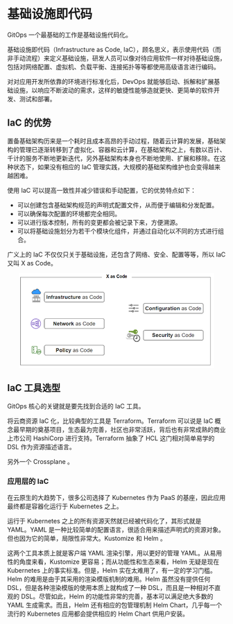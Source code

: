 # 基础设施即代码

GitOps 一个最基础的工作是基础设施代码化。

基础设施即代码（Infrastructure as Code, IaC），顾名思义，表示使用代码（而非手动流程）来定义基础设施，研发人员可以像对待应用软件一样对待基础设施，
包括对网络配置、虚拟机、负载平衡、连接拓扑等等都使用高级语言进行编码。

对对应用开发所依靠的环境进行标准化后，DevOps 就能够启动、拆解和扩展基础设施，以响应不断波动的需求，这样的敏捷性能够造就更快、更简单的软件开发、测试和部署。

## IaC 的优势

置备基础架构历来是一个耗时且成本高昂的手动过程，随着云计算的发展，基础架构的管理已逐渐转移到了虚拟化、容器和云计算，在基础架构之上，有数以百计、千计的服务不断地更新迭代，另外基础架构本身也不断地使用、扩展和移除。在这种状态下，如果没有相应的 IaC 管理实践，大规模的基础架构维护也会变得越来越困难。

使用 IaC  可以提高一致性并减少错误和手动配置，它的优势特点如下：

- 可以创建包含基础架构规范的声明式配置文件，从而便于编辑和分发配置。
- 可以确保每次配置的环境都完全相同。
- 可以进行版本控制，所有的变更都会被记录下来，方便溯源。
- 可以将基础设施划分为若干个模块化组件，并通过自动化以不同的方式进行组合。

广义上的 IaC 不仅仅只关于基础设施，还包含了网络、安全、配置等等，所以 IaC 又叫 X as Code。

<div  align="center">
	<img src="../assets/x-as-code.png" width = "450"  align=center />
</div>

## IaC 工具选型

GitOps 核心的关键就是要先找到合适的 IaC 工具。

将云商资源 IaC 化，比较典型的工具是 Terraform。Terraform 可以说是 IaC 概念最早期的奠基项目，生态最为完善，社区也非常活跃，背后也有非常成熟的商业上市公司 HashiCorp 进行支持。Terraform 抽象了 HCL 这门相对简单易学的 DSL 作为资源描述语言。

另外一个  Crossplane 。


### 应用层的 IaC

在云原生的大趋势下，很多公司选择了 Kubernetes 作为 PaaS 的基座，因此应用最终都是容器化运行于 Kubernetes 之上。

运行于 Kubernetes 之上的所有资源天然就已经被代码化了，其形式就是 YAML。YAML 是一种比较简单的配置语言，很适合用来描述声明式的资源对象。但也因为它的简单，局限性非常大。Kustomize 和 Helm 。

这两个工具本质上就是客户端 YAML 渲染引擎，用以更好的管理 YAML。从易用性的角度来看，Kustomize 更容易；而从功能性和生态来看，Helm 无疑是现在 Kubernetes 上的事实标准。但是，Helm 实在太难用了，有一定的学习门槛。Helm 的难用是由于其采用的渲染模版机制的难用。Helm 虽然没有提供任何 DSL，但是各种渲染模版的使用本质上就构成了一种 DSL，而且是一种相对不直观的 DSL。尽管如此，Helm 的功能性非常的完善，基本可以满足绝大多数的 YAML 生成需求。而且，Helm 还有相应的包管理机制 Helm Chart，几乎每一个流行的 Kubernetes 应用都会提供相应的 Helm Chart 供用户安装。